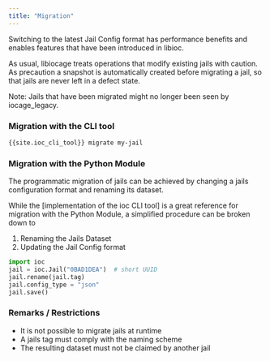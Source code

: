 ```yaml
---
title: "Migration"
---
```


Switching to the latest Jail Config format has performance benefits and enables features that have been introduced in libioc.

As usual, libiocage treats operations that modify existing jails with caution.
As precaution a snapshot is automatically created before migrating a jail, so that jails are never left in a defect state.

Note: Jails that have been migrated might no longer been seen by iocage_legacy.

### Migration with the CLI tool

```sh
{{site.ioc_cli_tool}} migrate my-jail
```

### Migration with the Python Module

The programmatic migration of jails can be achieved by changing a jails configuration format and renaming its dataset.

While the [implementation of the ioc CLI tool] is a great reference for migration with the Python Module, a simplified procedure can be broken down to

1. Renaming the Jails Dataset
2. Updating the Jail Config format

```python
import ioc
jail = ioc.Jail("0BAD1DEA")  # short UUID
jail.rename(jail.tag)
jail.config_type = "json"
jail.save()
```

### Remarks / Restrictions

- It is not possible to migrate jails at runtime
- A jails tag must comply with the naming scheme
- The resulting dataset must not be claimed by another jail
